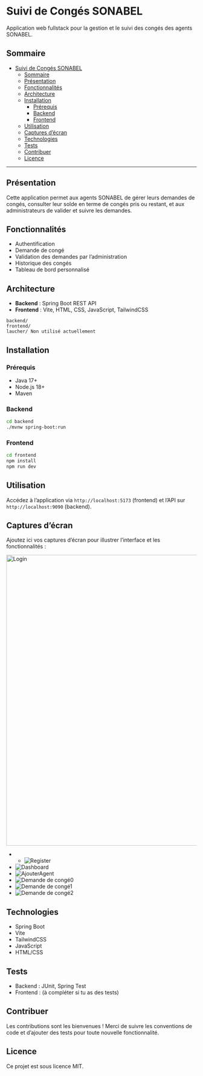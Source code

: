 # Suivi de Congés SONABEL

Application web fullstack pour la gestion et le suivi des congés des agents SONABEL.

## Sommaire

- [Suivi de Congés SONABEL](#suivi-de-congés-sonabel)
  - [Sommaire](#sommaire)
  - [Présentation](#présentation)
  - [Fonctionnalités](#fonctionnalités)
  - [Architecture](#architecture)
  - [Installation](#installation)
    - [Prérequis](#prérequis)
    - [Backend](#backend)
    - [Frontend](#frontend)
  - [Utilisation](#utilisation)
  - [Captures d’écran](#captures-décran)
  - [Technologies](#technologies)
  - [Tests](#tests)
  - [Contribuer](#contribuer)
  - [Licence](#licence)

---

## Présentation

Cette application permet aux agents SONABEL de gérer leurs demandes de congés, consulter leur solde en terme de congés pris ou restant, et aux administrateurs de valider et suivre les demandes.

## Fonctionnalités

- Authentification 
- Demande de congé 
- Validation des demandes par l’administration
- Historique des congés
- Tableau de bord personnalisé


## Architecture

- **Backend** : Spring Boot REST API
- **Frontend** : Vite, HTML, CSS, JavaScript, TailwindCSS

```
backend/
frontend/
laucher/ Non utilisé actuellement
```

## Installation

### Prérequis

- Java 17+
- Node.js 18+
- Maven

### Backend

```bash
cd backend
./mvnw spring-boot:run
```

### Frontend

```bash
cd frontend
npm install
npm run dev
```

## Utilisation

Accédez à l’application via `http://localhost:5173` (frontend) et l’API sur `http://localhost:9090` (backend).

## Captures d’écran

Ajoutez ici vos captures d’écran pour illustrer l’interface et les fonctionnalités :

  <img width="1366" height="768" alt="Login" src="https://github.com/user-attachments/assets/756778c5-d1f7-4dae-8196-4b18ad39a2a3" />

- - ![Register](./screens/Register.png)
- ![Dashboard](./screens/Dashboard.png)
- ![AjouterAgent](./screens/AjouterAgent.png)
- ![Demande de congé0](./screens/demandeConge0.png)
- ![Demande de congé1](./screens/demandeConge1.png)
- ![Demande de congé2](./screens/demandeConge2.png)

## Technologies

- Spring Boot
- Vite
- TailwindCSS
- JavaScript
- HTML/CSS

## Tests

- Backend : JUnit, Spring Test
- Frontend : (à compléter si tu as des tests)

## Contribuer

Les contributions sont les bienvenues ! Merci de suivre les conventions de code et d’ajouter des tests pour toute nouvelle fonctionnalité.

## Licence

Ce projet est sous licence MIT.
